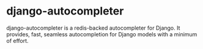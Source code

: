 django-autocompleter
================
django-autocompleter is a redis-backed autocompleter for Django. It provides, fast, seamless autocompletion for Django models with a minimum of effort.
